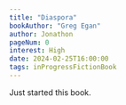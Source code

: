 ```yaml
---
title: "Diaspora"
bookAuthor: "Greg Egan"
author: Jonathon
pageNum: 0
interest: High
date: 2024-02-25T16:00:00
tags: inProgressFictionBook
---
```


Just started this book.